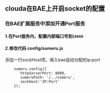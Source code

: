 ## clouda在BAE上开启socket的配置

### 在BAE扩展服务中添加开通Port服务

#### 1.在Port服务内，配置内部端口号到`10666`

#### 2.修改代码 config/sumeru.js

添加一行sockHost项，填入bae自动分配的ip:port

```code
    sumeru.config({
 	   httpServerPort: 8080,
	   sumeruPath: '/../sumeru',
       sockHost:'IP:Port'
    });
```
